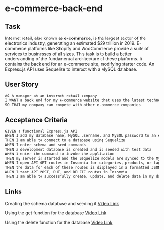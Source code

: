 # e-commerce-back-end

## Task

Internet retail, also known as **e-commerce**, is the largest sector of the electronics industry, generating an estimated $29 trillion in 2019. E-commerce platforms like Shopify and WooCommerce provide a suite of services to businesses of all sizes. This task is to build a better understanding of the fundamental architecture of these platforms. It contains the back end for an e-commerce site, modifying starter code. An Express.js API uses Sequelize to interact with a MySQL database.

## User Story

```md
AS A manager at an internet retail company
I WANT a back end for my e-commerce website that uses the latest technologies
SO THAT my company can compete with other e-commerce companies
```

## Acceptance Criteria

```md
GIVEN a functional Express.js API
WHEN I add my database name, MySQL username, and MySQL password to an environment variable file
THEN I am able to connect to a database using Sequelize
WHEN I enter schema and seed commands
THEN a development database is created and is seeded with test data
WHEN I enter the command to invoke the application
THEN my server is started and the Sequelize models are synced to the MySQL database
WHEN I open API GET routes in Insomnia for categories, products, or tags
THEN the data for each of these routes is displayed in a formatted JSON
WHEN I test API POST, PUT, and DELETE routes in Insomnia
THEN I am able to successfully create, update, and delete data in my database
```

## Links

Creating the schema database and seeding it
[Video Link](https://drive.google.com/file/d/1lW0OYW1ygM5qD0AM7cYRSEJE8dHYGj7_/view)

Using the get function for the database
[Video Link](https://drive.google.com/file/d/1z73rq2KNDsVMDgD_YgHcjbQLiJZMah99/view)

Using the delete function for the database
[Video Link](https://drive.google.com/file/d/1jfsfs5usuAFYgbGBbB3sU0HRS4R76p5o/view)